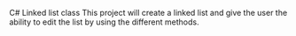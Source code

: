 C# Linked list class
This project will create a linked list and give the user the ability to edit the list by using the different methods.

